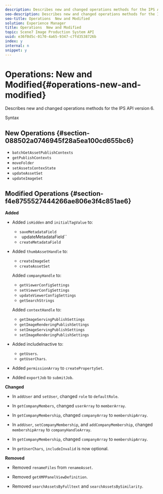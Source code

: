 ```yaml
---
description: Describes new and changed operations methods for the IPS API version 6.
seo-description: Describes new and changed operations methods for the IPS API version 6.
seo-title: Operations  New and Modified
solution: Experience Manager
title: Operations  New and Modified
topic: Scene7 Image Production System API
uuid: e36f0d5c-0170-4a65-9347-c7fd3538726b
index: y
internal: n
snippet: y
---
```


# Operations: New and Modified{#operations-new-and-modified}

Describes new and changed operations methods for the IPS API version 6.

 Syntax 

## New Operations {#section-088502a0746945f28a5ea100cd655bc6}

* `batchGetAssetPublishContexts` 
* `getPublishContexts` 
* `moveFolder` 
* `setAssetsContexState` 
* `updateAssetSet` 
* `updateImageSet`

## Modified Operations {#section-f4e8755527444266ae806e3f4c851ae6}

**Added**

* Added `isHidden` and `initialTagValue` to:

    * `saveMetadataField`
    * ` `updateMetadataField``
    * `createMetadataField`

* Added `thumbAssetHandle` to:

    * `createImageSet`
    * `createAssetSet`

  Added `companyHandle` to:

    * `getViewerConfigSettings`
    * `setViewerConfigSettings`
    * `updateViewerConfigSettings`
    * `getSearchStrings`

  Added `contextHandle` to:

    * `getImageServingPublishSettings`
    * `getImageRenderingPublishSettings`
    * `setImageServingPublishSettings`
    * `setImageRenderingPublishSettings`

* Added includeInactive to:

    * `getUsers`. 
    * `getUserChars`.

* Added `permissionArray` to `createPropertySet`. 

* Added `exportJob` to `submitJob`.

**Changed**

* In `addUser` and `setUser`, changed `role` to `defaultRole`. 

* In `getCompanyMembers`, changed `userArray` to `memberArray`. 

* In `getCompanyMembership`, changed `companyArray` to `membershipArray`. 

* In `addUser`, `setCompanyMembership`, and `addCompanyMembership`, changed `membershipArray` to `companyHandleArray`. 

* In `getCompanyMembership`, changed `companyArray` to `membershipArray`. 

* In `getUserChars`, `includeInvalid` is now optional.

**Removed**

* Removed `renameFiles` from `renameAsset`. 

* Removed `getXMPPanelViewDefinition`. 
* Removed `searchAssetsByFulltext` and `searchAssetsBySimilarity`.

